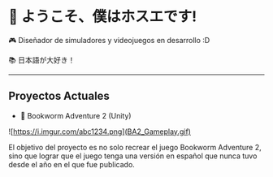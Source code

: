 # 👋 ようこそ、僕はホスエです!

🎮 Diseñador de simuladores y videojuegos en desarrollo :D 

📚 日本語が大好き！


---

##  Proyectos Actuales
- 🐛 Bookworm Adventure 2 (Unity)

![https://i.imgur.com/abc1234.png](BA2_Gameplay.gif)

El objetivo del proyecto es no solo recrear el juego Bookworm Adventure 2, sino que lograr que el juego tenga una versión en español que nunca tuvo desde el año en el que fue publicado.


<!--  
![https://i.imgur.com/abc1234.png](https://static.wikia.nocookie.net/bookwormadventures/images/1/13/Stasis_net.jpg/revision/latest?cb=20120318000017)
**UrifutatsuShinkumenokokuryuu/UrifutatsuShinkumenokokuryuu** is a ✨ _special_ ✨ repository because its `README.md` (this file) appears on your GitHub profile.

Here are some ideas to get you started:

- 🔭 I’m currently working on ...
- 🌱 I’m currently learning ...
- 👯 I’m looking to collaborate on ...
- 🤔 I’m looking for help with ...
- 💬 Ask me about ...
- 📫 How to reach me: ...
- 😄 Pronouns: ...
- ⚡ Fun fact: ...
-->
